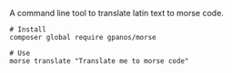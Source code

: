 A command line tool to translate latin text to morse code. 

```
# Install 
composer global require gpanos/morse

# Use 
morse translate "Translate me to morse code" 
```